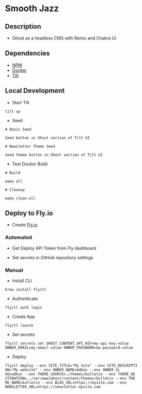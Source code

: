 # Smooth Jazz

## Description

- Ghost as a headless CMS with Remix and Chakra UI

## Dependencies

- [NPM](https://www.npmjs.com/)
- [Docker](https://www.docker.com/)
- [Tilt](https://tilt.dev/)

## Local Development

- Start Tilt

```
tilt up
```

- Seed

```
# Basic Seed

Seed button in Ghost section of Tilt UI

# Newsletter Theme Seed

Seed theme button in Ghost section of Tilt UI
```

- Test Docker Build

```
# Build

make all

# Cleanup

make clean-all
```

## Deploy to Fly.io

- Create [Fly.io](https://fly.io)

### Automated

- Get Deploy API Token from Fly dashboard

- Set secrets in GitHub repository settings

### Manual

- Install CLI

```
brew install flyctl
```

- Authenticate

```
flyctl auth login
```

- Create App

```
flyctl launch
```

- Set secrets

```
flyctl secrets set GHOST_CONTENT_API_KEY=my-api-key-value OWNER_EMAIL=my-email-value OWNER_PASSWORD=my-password-value
```

- Deploy

```
flyctl deploy --env SITE_TITLE="My Site" --env SITE_DESCRIPTI
ON="My website" --env OWNER_NAME=Admin --env OWNER_SL
UG=admin --env THEME_SOURCE=./themes/bulletin --env THEME_DE
STINATION=../var/www/ghost/content/themes/bulletin --env THE
ME_NAME=bulletin --env BLOG_URL=https://mysite.com --env
NEWSLETTER_URL=https://newsletter.mysite.com
```
